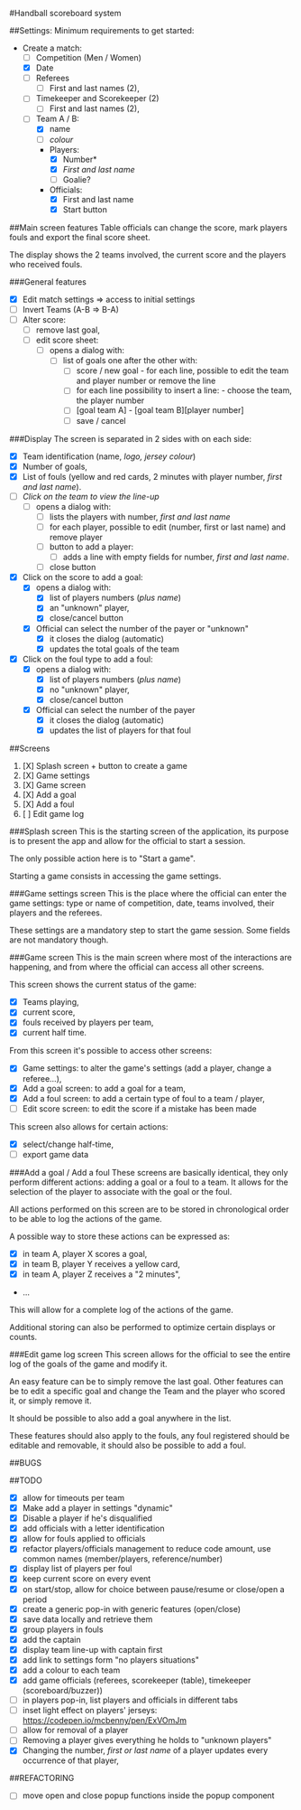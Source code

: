 #Handball scoreboard system

##Settings:
Minimum requirements to get started:
- Create a match:
    - [ ] Competition (Men / Women)
    - [X] Date
    - [ ] Referees
        - [ ] First and last names (2),
    - [ ] Timekeeper and Scorekeeper (2)
        - [ ] First and last names (2),
    - [ ] Team A / B:
        - [X] name
        - [ ] _colour_
        - Players:
            - [X] Number\*
            - [X] _First and last name_
            - [ ] Goalie?
        - Officials:
            - [X] First and last name
            - [X] Start button

##Main screen features
Table officials can change the score, mark players fouls and export the final score sheet.

The display shows the 2 teams involved, the current score and the players who received fouls.

###General features
- [X] Edit match settings => access to initial settings
- [ ] Invert Teams (A-B => B-A)
- [ ] Alter score:
    - [ ] remove last goal,
    - [ ] edit score sheet:
        - [ ] opens a dialog with:
            - [ ] list of goals one after the other with:
                - [ ] score / new goal - for each line, possible to edit the team and player number or remove the line
                - [ ] for each line possibility to insert a line: - choose the team, the player number
                - [ ] [goal team A] - [goal team B][player number]
                - [ ] save / cancel

###Display
The screen is separated in 2 sides with on each side:

- [X] Team identification (name, _logo, jersey colour_)
- [X] Number of goals,
- [X] List of fouls (yellow and red cards, 2 minutes with player number, _first and last name_).
- [ ] _Click on the team to view the line-up_
    - [ ] opens a dialog with:
        - [ ] lists the players with number, _first and last name_
        - [ ] for each player, possible to edit (number, first or last name) and remove player
        - [ ] button to add a player:
            - [ ] adds a line with empty fields for number, _first and last name_.
        - [ ] close button

- [X] Click on the score to add a goal:
    - [X] opens a dialog with:
        - [X] list of players  numbers (_plus name_)
        - [X] an "unknown" player,
        - [X] close/cancel button
    - [X] Official can select the number of the payer or "unknown"
        - [X] it closes the dialog (automatic)
        - [X] updates the total goals of the team

- [X] Click on the foul type to add a foul:
    - [X] opens a dialog with:
        - [X] list of players  numbers (_plus name_)
        - [X] no "unknown" player,
        - [X] close/cancel button
    - [X] Official can select the number of the payer
        - [X] it closes the dialog (automatic)
        - [X] updates the list of players for that foul

##Screens
1) [X] Splash screen + button to create a game
1) [X] Game settings
1) [X] Game screen
1) [X] Add a goal
1) [X] Add a foul
1) [ ] Edit game log

###Splash screen
This is the starting screen of the application, its purpose is to present the app and allow for the official to start a session.

The only possible action here is to "Start a game".

Starting a game consists in accessing the game settings.

###Game settings screen
This is the place where the official can enter the game settings: type or name of competition, date, teams involved, their players and the referees.

These settings are a mandatory step to start the game session. Some fields are not mandatory though.

###Game screen
This is the main screen where most of the interactions are happening, and from where the official can access all other screens.

This screen shows the current status of the game:
- [X] Teams playing,
- [X] current score,
- [X] fouls received by players per team,
- [X] current half time.

From this screen it's possible to access other screens:
- [X] Game settings: to alter the game's settings (add a player, change a referee...),
- [X] Add a goal screen: to add a goal for a team,
- [X] Add a foul screen: to add a certain type of foul to a team / player,
- [ ] Edit score screen: to edit the score if a mistake has been made

This screen also allows for certain actions:
- [X] select/change half-time,
- [ ] export game data

###Add a goal / Add a foul
These screens are basically identical, they only perform different actions: adding a goal or a foul to a team. It allows for the selection of the player to associate with the goal or the foul.

All actions performed on this screen are to be stored in chronological order to be able to log the actions of the game.

A possible way to store these actions can be expressed as:
- [X] in team A, player X scores a goal,
- [X] in team B, player Y receives a yellow card,
- [X] in team A, player Z receives a "2 minutes",
- ...

This will allow for a complete log of the actions of the game.

Additional storing can also be performed to optimize certain displays or counts.

###Edit game log screen
This screen allows for the official to see the entire log of the goals of the game and modify it.

An easy feature can be to simply remove the last goal. Other features can be to edit a specific goal and change the Team and the player who scored it, or simply remove it.

It should be possible to also add a goal anywhere in the list.

These features should also apply to the fouls, any foul registered should be editable and removable, it should also be possible to add a foul.

##BUGS

##TODO
- [X] allow for timeouts per team
- [X] Make add a player in settings "dynamic"
- [X] Disable a player if he's disqualified
- [X] add officials with a letter identification
- [X] allow for fouls applied to officials
- [X] refactor players/officials management to reduce code amount, use common names (member/players, reference/number)
- [X] display list of players per foul
- [X] keep current score on every event
- [X] on start/stop, allow for choice between pause/resume or close/open a period
- [X] create a generic pop-in with generic features (open/close)
- [X] save data locally and retrieve them
- [X] group players in fouls
- [X] add the captain
- [X] display team line-up with captain first
- [X] add link to settings form "no players situations"
- [X] add a colour to each team
- [X] add game officials (referees, scorekeeper (table), timekeeper (scoreboard/buzzer))
- [ ] in players pop-in, list players and officials in different tabs
- [ ] inset light effect on players' jerseys: https://codepen.io/mcbenny/pen/ExVOmJm
- [ ] allow for removal of a player
- [ ] Removing a player gives everything he holds to "unknown players"
- [X] Changing the number, _first or last name_ of a player updates every occurrence of that player,

##REFACTORING
- [ ] move open and close popup functions inside the popup component
